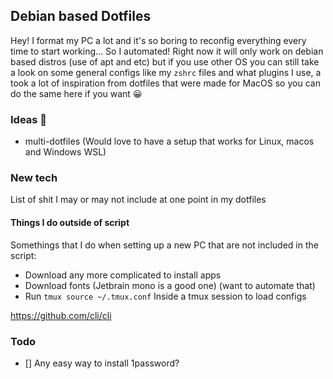 ## Debian based Dotfiles

Hey! I format my PC a lot and it's so boring to reconfig everything every time to start working... So I automated! Right now it will only work on debian based distros (use of apt and etc) but if you use other OS you can still take a look on some general configs like my `zshrc` files and what plugins I use, a took a lot of inspiration from dotfiles that were made for MacOS so you can do the same here if you want 😀

### Ideas 🚀

- multi-dotfiles (Would love to have a setup that works for Linux, macos and Windows WSL)

### New tech

List of shit I may or may not include at one point in my dotfiles


#### Things I do outside of script

Somethings that I do when setting up a new PC that are not included in the script:

- Download any more complicated to install apps
- Download fonts (Jetbrain mono is a good one) (want to automate that)
- Run `tmux source ~/.tmux.conf` Inside a tmux session to load configs

https://github.com/cli/cli


### Todo
- [] Any easy way to install 1password?